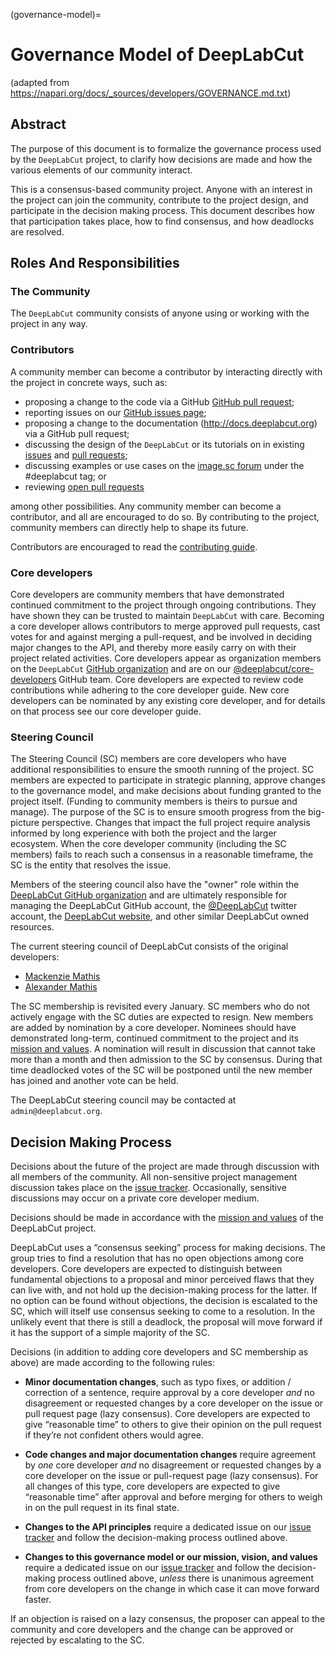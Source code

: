 (governance-model)=
# Governance Model of DeepLabCut
(adapted from https://napari.org/docs/_sources/developers/GOVERNANCE.md.txt)

## Abstract

The purpose of this document is to formalize the governance process used by the
`DeepLabCut` project, to clarify how decisions are made and how the various
elements of our community interact.

This is a consensus-based community project. Anyone with an interest in the
project can join the community, contribute to the project design, and
participate in the decision making process. This document describes how that
participation takes place, how to find consensus, and how deadlocks are
resolved.

## Roles And Responsibilities

### The Community

The `DeepLabCut` community consists of anyone using or working with the project
in any way.

### Contributors

A community member can become a contributor by interacting directly with the
project in concrete ways, such as:

- proposing a change to the code via a GitHub
  [GitHub pull request](https://github.com/DeepLabCut/DeepLabCut/pulls);
- reporting issues on our
  [GitHub issues page](https://github.com/DeepLabCut/DeepLabCut/issues);
- proposing a change to the documentation (http://docs.deeplabcut.org) via a
  GitHub pull request;
- discussing the design of the `DeepLabCut` or its tutorials on in existing
  [issues](https://github.com/DeepLabCut/DeepLabCut/issues) and
  [pull requests](https://github.com/DeepLabCut/DeepLabCut/pulls);
- discussing examples or use cases on the
  [image.sc forum](https://forum.image.sc/tags/DeepLabCut) under the #deeplabcut tag; or
- reviewing [open pull requests](https://github.com/DeepLabCut/DeepLabCut/pulls)

among other possibilities. Any community member can become a contributor, and
all are encouraged to do so. By contributing to the project, community members
can directly help to shape its future.

Contributors are encouraged to read the [contributing guide](https://github.com/DeepLabCut/DeepLabCut/CONTRIBUTING.md).

### Core developers

Core developers are community members that have demonstrated continued
commitment to the project through ongoing contributions. They
have shown they can be trusted to maintain `DeepLabCut` with care. Becoming a
core developer allows contributors to merge approved pull requests, cast votes
for and against merging a pull-request, and be involved in deciding major
changes to the API, and thereby more easily carry on with their project related
activities. Core developers appear as organization members on the `DeepLabCut`
[GitHub organization](https://github.com/orgs/DeepLabCut/people) and are on our
[@deeplabcut/core-developers](https://github.com/orgs/DeepLabCut/teams/core-developers) GitHub team. Core
developers are expected to review code contributions while adhering to the
core developer guide. New core developers can be nominated by any existing core developer,
and for details on that process see our core developer guide.

### Steering Council

The Steering Council (SC) members are core developers who have additional
responsibilities to ensure the smooth running of the project. SC members are
expected to participate in strategic planning, approve changes to the
governance model, and make decisions about funding granted to the project
itself. (Funding to community members is theirs to pursue and manage). The
purpose of the SC is to ensure smooth progress from the big-picture
perspective. Changes that impact the full project require analysis informed by
long experience with both the project and the larger ecosystem. When the core
developer community (including the SC members) fails to reach such a consensus
in a reasonable timeframe, the SC is the entity that resolves the issue.

Members of the steering council also have the "owner" role within the [DeepLabCut GitHub organization](https://github.com/DeepLabCut/)
and are ultimately responsible for managing the DeepLabCut GitHub account, the [@DeepLabCut](https://twitter.com/DeepLabCut)
twitter account, the [DeepLabCut website](http://www.DeepLabCut.org), and other similar DeepLabCut owned resources.

The current steering council of DeepLabCut consists of the original developers:

- [Mackenzie Mathis](https://github.com/mmathislab)
- [Alexander Mathis](https://github.com/alexemg)

The SC membership is revisited every January. SC members who do
not actively engage with the SC duties are expected to resign. New members are
added by nomination by a core developer. Nominees should have demonstrated
long-term, continued commitment to the project and its [mission and values](mission-and-values). A
nomination will result in discussion that cannot take more than a month and
then admission to the SC by consensus. During that time deadlocked votes of the SC will
be postponed until the new member has joined and another vote can be held.

The DeepLabCut steering council may be contacted at `admin@deeplabcut.org`.

## Decision Making Process

Decisions about the future of the project are made through discussion with all
members of the community. All non-sensitive project management discussion takes
place on the [issue tracker](https://github.com/deeplabcut/deeplabcut/issues). Occasionally,
sensitive discussions may occur on a private core developer medium.

Decisions should be made in accordance with the [mission and values](mission-and-values)
of the DeepLabCut project.

DeepLabCut uses a “consensus seeking” process for making decisions. The group
tries to find a resolution that has no open objections among core developers.
Core developers are expected to distinguish between fundamental objections to a
proposal and minor perceived flaws that they can live with, and not hold up the
decision-making process for the latter.  If no option can be found without
objections, the decision is escalated to the SC, which will itself use
consensus seeking to come to a resolution. In the unlikely event that there is
still a deadlock, the proposal will move forward if it has the support of a
simple majority of the SC.

Decisions (in addition to adding core developers and SC membership as above)
are made according to the following rules:

- **Minor documentation changes**, such as typo fixes, or addition / correction of a
  sentence, require approval by a core developer *and* no disagreement or requested
  changes by a core developer on the issue or pull request page (lazy
  consensus). Core developers are expected to give “reasonable time” to others
  to give their opinion on the pull request if they’re not confident others
  would agree.

- **Code changes and major documentation changes** require agreement by *one*
  core developer *and* no disagreement or requested changes by a core developer
  on the issue or pull-request page (lazy consensus). For all changes of this type,
  core developers are expected to give “reasonable time” after approval and before
  merging for others to weigh in on the pull request in its final state.

- **Changes to the API principles** require a dedicated issue on our
  [issue tracker](https://github.com/DeepLabCut/DeepLabCut/issues) and follow the
  decision-making process outlined above.

- **Changes to this governance model or our mission, vision, and values**
  require a  dedicated issue on our [issue tracker](https://github.com/DeepLabCut/DeepLabCut/issues)
  and follow the decision-making process outlined above,
  *unless* there is unanimous agreement from core developers on the change in
  which case it can move forward faster.

If an objection is raised on a lazy consensus, the proposer can appeal to the
community and core developers and the change can be approved or rejected by
escalating to the SC.
